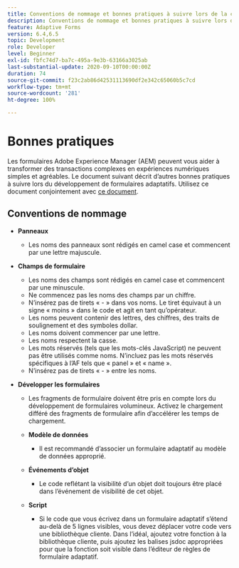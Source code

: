 ```yaml
---
title: Conventions de nommage et bonnes pratiques à suivre lors de la création de formulaires adaptatifs
description: Conventions de nommage et bonnes pratiques à suivre lors de la création de formulaires adaptatifs
feature: Adaptive Forms
version: 6.4,6.5
topic: Development
role: Developer
level: Beginner
exl-id: fbfc74d7-ba7c-495a-9e3b-63166a3025ab
last-substantial-update: 2020-09-10T00:00:00Z
duration: 74
source-git-commit: f23c2ab86d42531113690df2e342c65060b5c7cd
workflow-type: tm+mt
source-wordcount: '281'
ht-degree: 100%

---
```


# Bonnes pratiques

Les formulaires Adobe Experience Manager (AEM) peuvent vous aider à transformer des transactions complexes en expériences numériques simples et agréables. Le document suivant décrit d’autres bonnes pratiques à suivre lors du développement de formulaires adaptatifs. Utilisez ce document conjointement avec [ce document](https://helpx.adobe.com/experience-manager/6-3/forms/using/adaptive-forms-best-practices.html?lang=fr#Overview).

## Conventions de nommage

* **Panneaux**
   * Les noms des panneaux sont rédigés en camel case et commencent par une lettre majuscule.

* **Champs de formulaire**
   * Les noms des champs sont rédigés en camel case et commencent par une minuscule.
   * Ne commencez pas les noms des champs par un chiffre.
   * N’insérez pas de tirets « - » dans vos noms. Le tiret équivaut à un signe « moins » dans le code et agit en tant qu’opérateur.
   * Les noms peuvent contenir des lettres, des chiffres, des traits de soulignement et des symboles dollar.
   * Les noms doivent commencer par une lettre.
   * Les noms respectent la casse.
   * Les mots réservés (tels que les mots-clés JavaScript) ne peuvent pas être utilisés comme noms. N’incluez pas les mots réservés spécifiques à l’AF tels que « panel » et « name ».
   * N’insérez pas de tirets « - » entre les noms.
* **Développer les formulaires**
   * Les fragments de formulaire doivent être pris en compte lors du développement de formulaires volumineux. Activez le chargement différé des fragments de formulaire afin d’accélérer les temps de chargement.
   * **Modèle de données**
      * Il est recommandé d’associer un formulaire adaptatif au modèle de données approprié.

   * **Événements d’objet**
      * Le code reflétant la visibilité d’un objet doit toujours être placé dans l’événement de visibilité de cet objet.
   * **Script**
      * Si le code que vous écrivez dans un formulaire adaptatif s’étend au-delà de 5 lignes visibles, vous devez déplacer votre code vers une bibliothèque cliente. Dans l’idéal, ajoutez votre fonction à la bibliothèque cliente, puis ajoutez les balises jsdoc appropriées pour que la fonction soit visible dans l’éditeur de règles de formulaire adaptatif.
